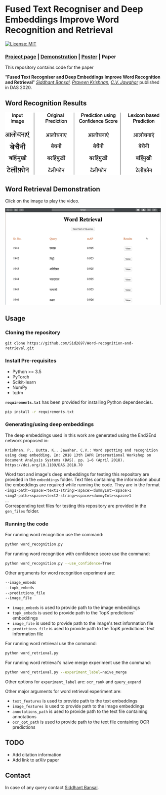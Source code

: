 Fused Text Recogniser and Deep Embeddings Improve Word Recognition and Retrieval
=================================================================================
<!-- TODO: Add the link to archive paper -->
<!-- [![arXiv](https://img.shields.io/badge/cs.cv-arXiv%3A1908.05849-42ba94.svg)](http://arxiv.org/abs/1908.05849) -->
[![License: MIT](https://img.shields.io/badge/License-MIT-yellow.svg)](LICENSE)

### [Project page](https://sid2697.github.io/Word-recognition-and-retrieval/) | [Demonstration](https://sid2697.github.io/files/Word_Retrieval_demo.gif) | [Poster](https://sid2697.github.io/files/Siddhant_Bansal_V4.pdf) | Paper

This repository contains code for the paper

"**Fused Text Recogniser and Deep Embeddings Improve Word Recognition and Retrieval**" *[Siddhant Bansal](https://sid2697.github.io), [Praveen Krishnan](https://kris314.github.io), [C.V. Jawahar](https://faculty.iiit.ac.in/~jawahar/index.html)* 
published in DAS 2020.

## Word Recognition Results
<!-- ----------- -->
![Word Recognition](resources/WordRecVisualisation.png)

## Word Retrieval Demonstration
<!-- ![Word Retrieval](resources/Word_Retrieval_demo.gif) -->

<!-- ----------- -->
Click on the image to play the video.

[![IMAGE ALT TEXT](resources/Thumbnail.png)](https://youtu.be/3_InpQoJCMg)

Usage
-----------
### Cloning the repository
```
git clone https://github.com/Sid2697/Word-recognition-and-retrieval.git
```
### Install Pre-requisites
- Python >= 3.5
- PyTorch
- Scikit-learn
- NumPy
- tqdm

**`requirements.txt`** has been provided for installing Python dependencies.

```sh
pip install -r requirements.txt
```
### Generating/using deep embeddings
The deep embeddings used in this work are generated using the End2End network proposed in:
```
Krishnan, P., Dutta, K., Jawahar, C.V.: Word spotting and recognition using deep embedding. In: 2018 13th IAPR International Workshop on Document Analysis Systems (DAS). pp. 1–6 (April 2018). https://doi.org/10.1109/DAS.2018.70
```
Word text and image's deep embeddings for testing this repository are provided in the ```embeddings``` folder.
Text files containing the information about the embeddings are required while running the code. They are in the format<br>
```<img1-path><space><text1-string><space><dummyInt><space>1```<br>
```<img2-path><space><text2-string><space><dummyInt><space>1```<br>
...<br>
Corresponding text files for testing this repository are provided in the ``gen_files`` folder.

### Running the code
For running word recognition use the command:
```sh
python word_recognition.py
```
For running word recognition with confidence score use the command:
```sh
python word_recognition.py --use_confidence=True
```
Other arguments for word recognition experiment are:
```sh
--image_embeds
--topk_embeds
--predictions_file
--image_file
```
- `image_embeds` is used to provide path to the image embeddings
- `topk_embeds` is used to provide path to the TopK predictions' embeddings
- `image_file` is used to provide path to the image's text information file
- `predictions_file` is used to provide path to the TopK predictions' text information file

For running word retrieval use the command:
```sh
python word_retrieval.py
```
For running word retrieval's naive merge experiment use the command:
```sh
python word_retrieval.py --experiment_label=naive_merge
```
Other options for `experiment_label` are: `ocr_rank` and `query_expand`

Other major arguments for word retrieval experiment are:
- `text_features` is used to provide path to the text embeddings
- `image_features` is used to provide path to the image embeddings
- `annotations_path` is used to provide path to the text file containing annotations
- `ocr_opt_path` is used to provide path to the text file containing OCR predictions

TODO
-----------
- Add citation information
- Add link to arXiv paper

Contact
-----------
In case of any query contact [Siddhant Bansal](https://sid2697.github.io).
